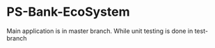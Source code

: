 # PS-Bank-EcoSystem 
Main application is in master branch.
While unit testing is done in test-branch
